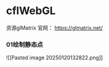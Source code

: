 # cflWebGL

资源glMatrix  官网： https://glmatrix.net/


### 01绘制静态点

![[Pasted image 20250120132822.png]]

